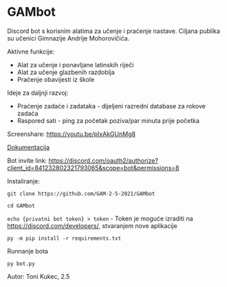 # GAMbot
Discord bot s korisnim alatima za učenje i praćenje nastave. Ciljana publika su učenici Gimnazije Andrije Mohorovičića.

Aktivne funkcije:
- Alat za učenje i ponavljane latinskih riječi
- Alat za učenje glazbenih razdoblja
- Praćenje obavijesti iz škole

Ideje za daljnji razvoj:
- Praćenje zadaće i zadataka - dijeljeni razredni database za rokove zadaća
- Raspored sati - ping za početak poziva/par minuta prije početka

Screenshare: https://youtu.be/pIxAkGUnMg8

[Dokumentacija](https://github.com/GAM-2-5-2021/GAMbot/blob/main/Dokumentacija/main.md)

Bot invite link: https://discord.com/oauth2/authorize?client_id=841232802321793065&scope=bot&permissions=8

Instaliranje:

`git clone https://github.com/GAM-2-5-2021/GAMbot`

`cd GAMbot`

`echo {privatni bot token} > token` - Token je moguće izraditi na https://discord.com/developers/, stvaranjem nove aplikacije

`py -m pip install -r requirements.txt`

Runnanje bota

`py bot.py`

Autor: Toni Kukec, 2.5

